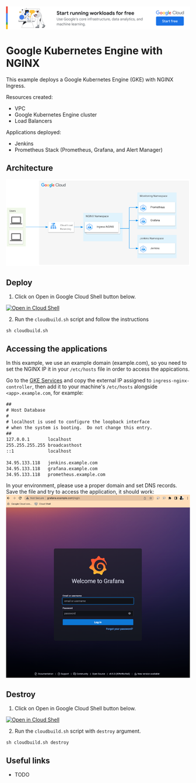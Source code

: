 [![banner](../banner.png)](https://cloud.google.com/?utm_source=github&utm_medium=referral&utm_campaign=GCP&utm_content=packages_repository_banner)

# Google Kubernetes Engine with NGINX

This example deploys  a Google Kubernetes Engine (GKE) with NGINX Ingress.

Resources created:
- VPC
- Google Kubernetes Engine cluster
- Load Balancers

Applications deployed:
- Jenkins
- Prometheus Stack (Prometheus, Grafana, and Alert Manager)


## Architecture
![architecture](architecture.png)

## Deploy

1. Click on Open in Google Cloud Shell button below.
<a href="https://ssh.cloud.google.com/cloudshell/editor?cloudshell_git_repo=https://github.com/GoogleCloudPlatform/click-to-deploy-solutions&cloudshell_workspace=gke-standard-nginx" target="_new">
    <img alt="Open in Cloud Shell" src="https://gstatic.com/cloudssh/images/open-btn.svg">
</a>

2. Run the `cloudbuild.sh` script and follow the instructions
```
sh cloudbuild.sh
```


## Accessing the applications
In this example, we use an example domain (example.com), so you need to set the NGINX IP it in your `/etc/hosts` file in order to access the appications.

Go to the [GKE Services](https://console.cloud.google.com/kubernetes/discovery) and copy the external IP assigned to `ingress-nginx-controller`, then add it to your machine's `/etc/hosts` alongside `<app>.example.com`, for example:
```
##
# Host Database
#
# localhost is used to configure the loopback interface
# when the system is booting.  Do not change this entry.
##
127.0.0.1       localhost
255.255.255.255 broadcasthost
::1             localhost

34.95.133.118   jenkins.example.com
34.95.133.118   grafana.example.com
34.95.133.118   prometheus.example.com
```

In your environment, please use a proper domain and set DNS records.
Save the file and try to access the application, it should work:
![grafana](./assets/grafana.png)


## Destroy

1. Click on Open in Google Cloud Shell button below.
<a href="https://ssh.cloud.google.com/cloudshell/editor?cloudshell_git_repo=https://github.com/GoogleCloudPlatform/click-to-deploy-solutions&cloudshell_workspace=gke-standard-nginx" target="_new">
    <img alt="Open in Cloud Shell" src="https://gstatic.com/cloudssh/images/open-btn.svg">
</a>

2. Run the `cloudbuild.sh` script with `destroy` argument.
```
sh cloudbuild.sh destroy
```

## Useful links
- TODO
